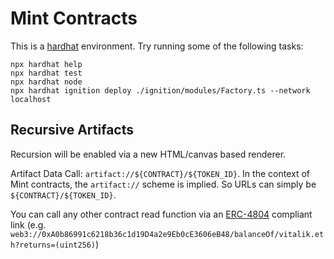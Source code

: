 # Mint Contracts

This is a [hardhat](https://hardhat.org/) environment. Try running some of the following tasks:

```shell
npx hardhat help
npx hardhat test
npx hardhat node
npx hardhat ignition deploy ./ignition/modules/Factory.ts --network localhost
```

## Recursive Artifacts

Recursion will be enabled via a new HTML/canvas based renderer.

Artifact Data Call: `artifact://${CONTRACT}/${TOKEN_ID}`.
In the context of Mint contracts, the `artifact://` scheme is implied. So URLs can simply be `${CONTRACT}/${TOKEN_ID}`.

You can call any other contract read function via an [ERC-4804](https://eips.ethereum.org/EIPS/eip-4804) compliant link (e.g. `web3://0xA0b86991c6218b36c1d19D4a2e9Eb0cE3606eB48/balanceOf/vitalik.eth?returns=(uint256)`)
